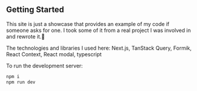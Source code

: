 ## Getting Started

This site is just a showcase that provides an example of my code if someone asks for one. I took some of it from a real project I was involved in and rewrote it.🤗

The technologies and libraries I used here:
Next.js, TanStack Query, Formik, React Context, React modal, typescript

To run the development server:

```bash
npm i
npm run dev
```
